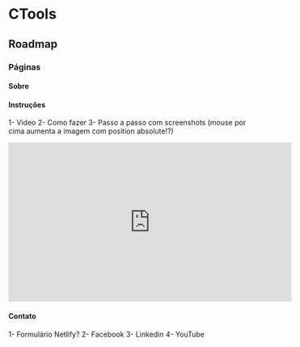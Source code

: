 # CTools

## Roadmap

### Páginas

#### Sobre

#### Instruções
1- Video
2- Como fazer
3- Passo a passo com screenshots (mouse por cima aumenta a imagem com position absolute!?)

<iframe width="560" height="315" src="https://www.youtube.com/embed/w9TKHsKNlPI" frameborder="0" allow="accelerometer; autoplay; encrypted-media; gyroscope; picture-in-picture" allowfullscreen></iframe>

#### Contato
1- Formulário Netlify?
2- Facebook
3- Linkedin
4- YouTube
